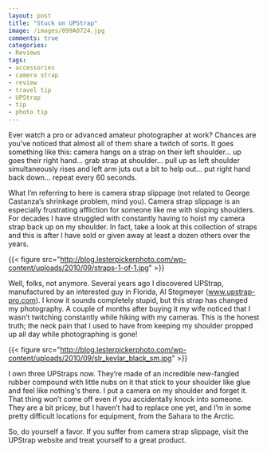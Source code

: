 ```yaml
---
layout: post
title: "Stuck on UPStrap"
image: /images/099A0724.jpg
comments: true
categories:
- Reviews
tags:
- accessories
- camera strap
- review
- travel tip
- UPStrap
- tip
- photo tip
---
```

Ever watch a pro or advanced amateur photographer at work? Chances are you’ve noticed that almost all of them share a twitch of sorts. It goes something like this: camera hangs on a strap on their left shoulder… up goes their right hand… grab strap at shoulder… pull up as left shoulder simultaneously rises and left arm juts out a bit to help out… put right hand back down… repeat every 60 seconds.

What I’m referring to here is camera strap slippage (not related to George Castanza’s shrinkage problem, mind you). Camera strap slippage is an especially frustrating affliction for someone like me with sloping shoulders. For decades I have struggled with constantly having to hoist my camera strap back up on my shoulder. In fact, take a look at this collection of straps and this is after I have sold or given away at least a dozen others over the years.

{{< figure src="http://blog.lesterpickerphoto.com/wp-content/uploads/2010/09/straps-1-of-1.jpg" >}}

Well, folks, not anymore. Several years ago I discovered UPStrap, manufactured by an interested guy in Florida, Al Stegmeyer (<a href="http://www.upstrap-pro.com">www.upstrap-pro.com</a>). I know it sounds completely stupid, but this strap has changed my photography. A couple of months after buying it my wife noticed that I wasn’t twitching constantly while hiking with my cameras. This is the honest truth; the neck pain that I used to have from keeping my shoulder propped up all day while photographing is gone!

{{< figure src="http://blog.lesterpickerphoto.com/wp-content/uploads/2010/09/slr_kevlar_black_sm.jpg" >}}

I own three UPStraps now. They’re made of an incredible new-fangled rubber compound with little nubs on it that stick to your shoulder like glue and feel like nothing's there. I put a camera on my shoulder and forget it. That thing won’t come off even if you accidentally knock into someone. They are a bit pricey, but I haven’t had to replace one yet, and I’m in some pretty difficult locations for equipment, from the Sahara to the Arctic.

So, do yourself a favor. If you suffer from camera strap slippage, visit the UPStrap website and treat yourself to a great product.